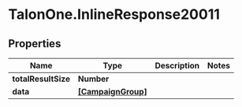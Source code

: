 # TalonOne.InlineResponse20011

## Properties

Name | Type | Description | Notes
------------ | ------------- | ------------- | -------------
**totalResultSize** | **Number** |  | 
**data** | [**[CampaignGroup]**](CampaignGroup.md) |  | 


